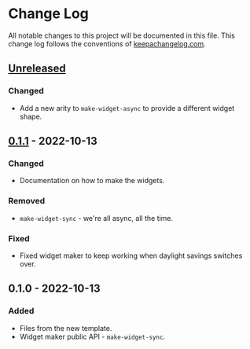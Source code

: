 # Change Log
All notable changes to this project will be documented in this file. This change log follows the conventions of [keepachangelog.com](http://keepachangelog.com/).

## [Unreleased]
### Changed
- Add a new arity to `make-widget-async` to provide a different widget shape.

## [0.1.1] - 2022-10-13
### Changed
- Documentation on how to make the widgets.

### Removed
- `make-widget-sync` - we're all async, all the time.

### Fixed
- Fixed widget maker to keep working when daylight savings switches over.

## 0.1.0 - 2022-10-13
### Added
- Files from the new template.
- Widget maker public API - `make-widget-sync`.

[Unreleased]: https://github.com/ahungry/generator/compare/0.1.1...HEAD
[0.1.1]: https://github.com/ahungry/generator/compare/0.1.0...0.1.1
